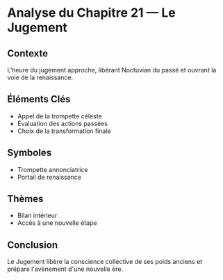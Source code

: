 # Analyse du Chapitre 21 — Le Jugement

## Contexte
L'heure du jugement approche, libérant Noctuvian du passé et ouvrant la voie de la renaissance.

## Éléments Clés
- Appel de la trompette céleste
- Évaluation des actions passées
- Choix de la transformation finale

## Symboles
- Trompette annonciatrice
- Portail de renaissance

## Thèmes
- Bilan intérieur
- Accès à une nouvelle étape

## Conclusion
Le Jugement libère la conscience collective de ses poids anciens et prépare l'avènement d'une nouvelle ère.
